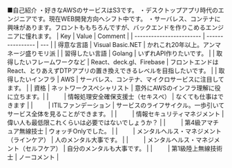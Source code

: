 ■自己紹介
・好きなAWSのサービスはS3です。
・デスクトップアプリ時代のエンジニアです。現在WEB開発方向へシフト中です。
・サーバレス、コンテナに興味があります。フロントももちろんですが、バックエンドを作りこめるエンジニアに憧れます。
|           Key               |         Value         |  Comment   | 
| ------------------------ | ---------------- | --- | 
| 得意な言語               | Visual Basic.NET | かれこれ20年以上。アンマネージ盛りモリ派    | 
| 習得したい言語           | Golang           | いずれAPI作りたいです。    | 
| 取得したいフレームワークなど | React、deck.gl、Firebase   | フロントエンドはReact、とりあえずDTPアプリの置き換えできるレベルを目指したいです。    | 
| 取得したいインフラ | AWS            | サーバレス、コンテナ、マイクロサービスに注目してます。 | 
| 資格 | ネットワークスペシャリスト            | 意外にAWSのインフラ理解に役に立ちます。| 
| 　　 | 情報処理安全確保支援士（セキスぺ）           | なくても仕事はできます    | 
| 　　 | ITILファンデーション           | サービスのライフサイクル。一歩引いてサービス全体を見ることができます。 | 
| 　　 | 情報セキュリティマネジメント           | 偉い人も最低限これくらいは必要ではないでしょうか？ | 
| 　　 | 第4級アマチュア無線技士           | ウォッチOnlyでした。    | 
| 　　 | メンタルヘルス・マネジメント（ラインケア）           | 人のメンタル大事です。    | 
| 　　 | メンタルヘルス・マネジメント（セルフケア）           | 自分のメンタルも大事です。    | 
| 　　 | 第1級陸上無線技術士           | ノーコメント    | 
